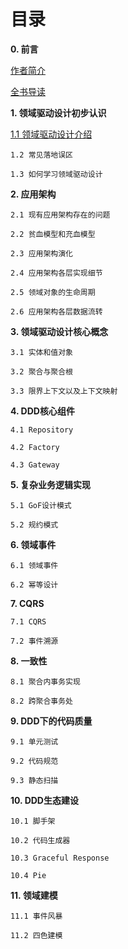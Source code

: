 # 目录

**0. 前言**

[作者简介](0.2.md "作者简介")

[全书导读](0.3.md)

**1. 领域驱动设计初步认识**

[1.1 领域驱动设计介绍](../1/1.1.md)

    1.2 常见落地误区

    1.3 如何学习领域驱动设计

**2. 应用架构**

    2.1 现有应用架构存在的问题

    2.2 贫血模型和充血模型

    2.3 应用架构演化

    2.4 应用架构各层实现细节

    2.5 领域对象的生命周期

    2.6 应用架构各层数据流转

**3. 领域驱动设计核心概念**

    3.1 实体和值对象

    3.2 聚合与聚合根

    3.3 限界上下文以及上下文映射

**4. DDD核心组件**

    4.1 Repository

    4.2 Factory

    4.3 Gateway

**5. 复杂业务逻辑实现**

    5.1 GoF设计模式

    5.2 规约模式

**6. 领域事件**

    6.1 领域事件

    6.2 幂等设计

**7. CQRS**

    7.1 CQRS

    7.2 事件溯源

**8. 一致性**

    8.1 聚合内事务实现

    8.2 跨聚合事务处

**9. DDD下的代码质量**

    9.1 单元测试

    9.2 代码规范

    9.3 静态扫描

**10. DDD生态建设**

    10.1 脚手架

    10.2 代码生成器

    10.3 Graceful Response

    10.4 Pie

**11. 领域建模**

    11.1 事件风暴

    11.2 四色建模
